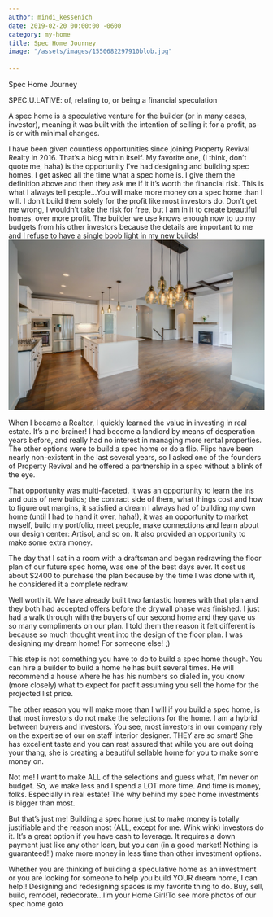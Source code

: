 ```yaml
---
author: mindi_kessenich
date: 2019-02-20 00:00:00 -0600
category: my-home
title: Spec Home Journey
image: "/assets/images/1550682297910blob.jpg"

---
```

Spec Home Journey

SPEC.U.LATIVE: of, relating to, or being a financial speculation 

A spec home is a speculative venture for the builder (or in many cases, investor), meaning it was built with the intention of selling it for a profit, as-is or with minimal changes. 

I have been given countless opportunities since joining Property Revival Realty in 2016. That’s a blog within itself. My favorite one, (I think, don’t quote me, haha) is the opportunity I’ve had designing and building spec homes. I get asked all the time what a spec home is. I give them the definition above and then they ask me if it it’s worth the financial risk. This is what I always tell people...You will make more money on a spec home than I will. I don’t build them solely for the profit like most investors do. Don’t get me wrong, I wouldn’t take the risk for free, but I am in it to create beautiful homes, over more profit. The builder we use knows enough now to up my budgets from his other investors because the details are important to me and I refuse to have a single boob light in my new builds!![](/assets/images/IMG_1805.JPG)

When I became a Realtor, I quickly learned the value in investing in real estate. It’s a no brainer! I had become a landlord by means of desperation years before, and really had no interest in managing more rental properties. The other options were to build a spec home or do a flip. Flips have been nearly non-existent in the last several years, so I asked one of the founders of Property Revival and he offered a partnership in a spec without a blink of the eye. 

That opportunity was multi-faceted. It was an opportunity to learn the ins and outs of new builds; the contract side of them, what things cost and how to figure out margins, it satisfied a dream I always had of building my own home (until I had to hand it over, haha!), it was an opportunity to market myself, build my portfolio, meet people, make connections and learn about our design center: Artisol, and so on. It also provided an opportunity to make some extra money. 

The day that I sat in a room with a draftsman and began redrawing the floor plan of our future spec home, was one of the best days ever. It cost us about $2400 to purchase the plan because by the time I was done with it, he considered it a complete redraw. 

Well worth it. We have already built two fantastic homes with that plan and they both had accepted offers before the drywall phase was finished. I just had a walk through with the buyers of our second home and they gave us so many compliments on our plan. I told them the reason it felt different is because so much thought went into the design of the floor plan. I was designing my dream home! For someone else! ;) 

This step is not something you have to do to build a spec home though. You can hire a builder to build a home he has built several times. He will recommend a house where he has his numbers so dialed in, you know (more closely) what to expect for profit assuming you sell the home for the projected list price.

 The other reason you will make more than I will if you build a spec home, is that most investors do not make the selections for the home. I am a hybrid between buyers and investors. You see, most investors in our company rely on the expertise of our on staff interior designer. THEY are so smart! She has excellent taste and you can rest assured that while you are out doing your thang, she is creating a beautiful sellable home for you to make some money on. 

Not me! I want to make ALL of the selections and guess what, I’m never on budget. So, we make less and I spend a LOT more time. And time is money, folks. Especially in real estate! The why behind my spec home investments is bigger than most.

 But that’s just me! Building a spec home just to make money is totally justifiable and the reason most (ALL, except for me. Wink wink) investors do it. It’s a great option if you have cash to leverage. It requires a down payment just like any other loan, but you can (in a good market! Nothing is guaranteed!!) make more money in less time than other investment options. 

Whether you are thinking of building a speculative home as an investment or you are looking for someone to help you build YOUR dream home, I can help!! Designing and redesigning spaces is my favorite thing to do. Buy, sell, build, remodel, redecorate...I’m your Home Girl!To see more photos of our spec home goto